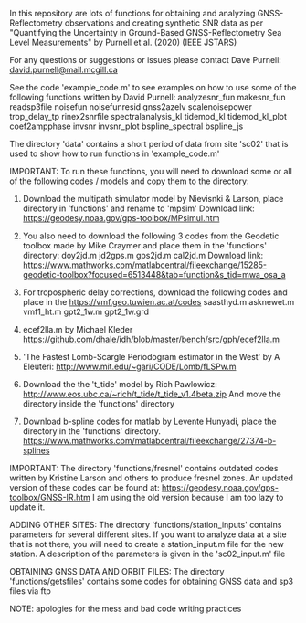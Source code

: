 
In this repository are lots of functions for obtaining and analyzing GNSS-Reflectometry observations and creating synthetic SNR data as per "Quantifying the Uncertainty in Ground-Based GNSS-Reflectometry Sea Level Measurements" by Purnell et al. (2020) (IEEE JSTARS)

For any questions or suggestions or issues please contact Dave Purnell:
david.purnell@mail.mcgill.ca

See the code 'example_code.m' to see examples on how to use some of the following functions written by David Purnell:
analyzesnr_fun
makesnr_fun
readsp3file
noisefun
noisefunresid
gnss2azelv
scalenoisepower
trop_delay_tp
rinex2snrfile
spectralanalysis_kl
tidemod_kl
tidemod_kl_plot
coef2ampphase
invsnr
invsnr_plot
bspline_spectral
bspline_js

The directory 'data' contains a short period of data from site 'sc02' that is used to show how to run functions in 'example_code.m'

IMPORTANT:
To run these functions, you will need to download some or all of the following codes / models and copy them to the directory:

1. Download the multipath simulator model by Nievisnki & Larson, place directory in 'functions' and rename to 'mpsim'
Download link:
https://geodesy.noaa.gov/gps-toolbox/MPsimul.htm

2. You also need to download the following 3 codes from the Geodetic toolbox made by Mike Craymer and place them in the 'functions' directory:
doy2jd.m
jd2gps.m
gps2jd.m
cal2jd.m
Download link:
https://www.mathworks.com/matlabcentral/fileexchange/15285-geodetic-toolbox?focused=6513448&tab=function&s_tid=mwa_osa_a

3. For tropospheric delay corrections, download the following codes and place in the 
https://vmf.geo.tuwien.ac.at/codes
saasthyd.m
asknewet.m
vmf1_ht.m
gpt2_1w.m
gpt2_1w.grd

4. ecef2lla.m by Michael Kleder
https://github.com/dhale/idh/blob/master/bench/src/gph/ecef2lla.m

5. 'The Fastest Lomb-Scargle Periodogram estimator in the West' by A Eleuteri:
http://www.mit.edu/~gari/CODE/Lomb/fLSPw.m

6. Download the the 't_tide' model by Rich Pawlowicz:
http://www.eos.ubc.ca/~rich/t_tide/t_tide_v1.4beta.zip
And move the directory inside the 'functions' directory

7. Download b-spline codes for matlab by Levente Hunyadi, place the directory in the 'functions' directory.
https://www.mathworks.com/matlabcentral/fileexchange/27374-b-splines

IMPORTANT:
The directory 'functions/fresnel' contains outdated codes written by Kristine Larson and others to produce fresnel zones. An updated version of these codes can be found at:
https://geodesy.noaa.gov/gps-toolbox/GNSS-IR.htm
I am using the old version because I am too lazy to update it.

ADDING OTHER SITES:
The directory 'functions/station_inputs' contains parameters for several different sites. If you want to analyze data at a site that is not there, you will need to create a station_input.m file for the new station. A description of the parameters is given in the 'sc02_input.m' file

OBTAINING GNSS DATA AND ORBIT FILES:
The directory 'functions/getsfiles' contains some codes for obtaining GNSS data and sp3 files via ftp

NOTE:
apologies for the mess and bad code writing practices




